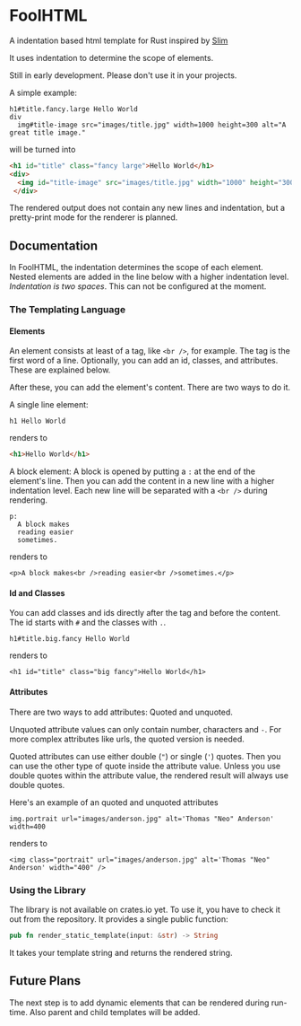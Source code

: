 # FoolHTML
A indentation based html template for Rust inspired by [Slim](http://slim-lang.com/)

It uses indentation to determine the scope of elements.

Still in early development. Please don't use it in your projects.

A simple example:
```
h1#title.fancy.large Hello World
div
  img#title-image src="images/title.jpg" width=1000 height=300 alt="A great title image."
```
will be turned into
```html
<h1 id="title" class="fancy large">Hello World</h1>
<div>
  <img id="title-image" src="images/title.jpg" width="1000" height="300" alt="A great title image." />
 </div>
```
The rendered output does not contain any new lines and indentation, but a pretty-print mode for the renderer is planned. 

## Documentation
In FoolHTML, the indentation determines the scope of each element. Nested elements are added in the line below with a higher indentation level. *Indentation is two spaces*. This can not be configured at the moment. 

### The Templating Language
#### Elements
An element consists at least of a tag, like `<br />`, for example. The tag is the first word of a line. Optionally, you can add an id, classes, and attributes. These are explained below. 

After these, you can add the element's content. There are two ways to do it. 

A single line element:
```
h1 Hello World
```
renders to
```html
<h1>Hello World</h1>
```
A block element: A block is opened by putting a `:` at the end of the element's line. Then you can add the content in a new line with a higher indentation level. Each new line will be separated with a `<br />` during rendering. 
```
p:
  A block makes
  reading easier
  sometimes.
```
renders to 
```
<p>A block makes<br />reading easier<br />sometimes.</p>
```

#### Id and Classes 
You can add classes and ids directly after the tag and before the content. The id starts with `#` and the classes with `.`.
```
h1#title.big.fancy Hello World
```
renders to
```
<h1 id="title" class="big fancy">Hello World</h1>
```
#### Attributes
There are two ways to add attributes: Quoted and unquoted. 

Unquoted attribute values can only contain number, characters and `-`. For more complex attributes like urls, the quoted version is needed. 

Quoted attributes can use either double (`"`) or single (`'`) quotes. Then you can use the other type of quote inside the attribute value. Unless you use double quotes within the attribute value, the rendered result will always use double quotes.

Here's an example of an quoted and unquoted attributes
```
img.portrait url="images/anderson.jpg" alt='Thomas "Neo" Anderson' width=400
```
renders to
```
<img class="portrait" url="images/anderson.jpg" alt='Thomas "Neo" Anderson' width="400" />
```

### Using the Library
The library is not available on crates.io yet. To use it, you have to check it out from the repository. It provides a single public function:
```Rust
pub fn render_static_template(input: &str) -> String 
```
It takes your template string and returns the rendered string. 

## Future Plans
The next step is to add dynamic elements that can be rendered during run-time. Also parent and child templates will be added. 
